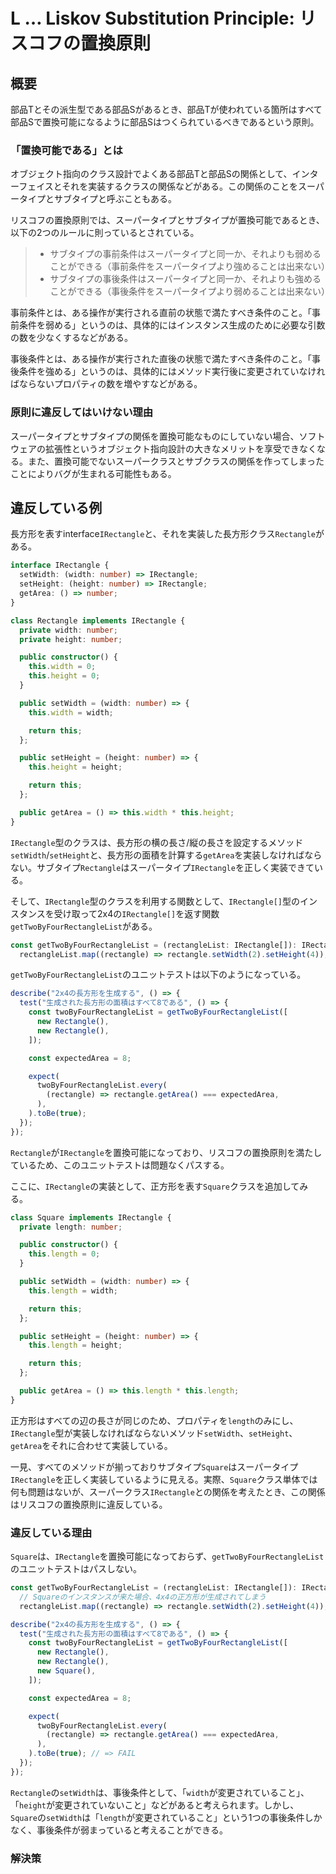 # L … Liskov Substitution Principle: リスコフの置換原則

## 概要

部品Tとその派生型である部品Sがあるとき、部品Tが使われている箇所はすべて部品Sで置換可能になるように部品Sはつくられているべきであるという原則。

### 「置換可能である」とは

オブジェクト指向のクラス設計でよくある部品Tと部品Sの関係として、インターフェイスとそれを実装するクラスの関係などがある。この関係のことをスーパータイプとサブタイプと呼ぶこともある。

リスコフの置換原則では、スーパータイプとサブタイプが置換可能であるとき、以下の2つのルールに則っているとされている。

> - サブタイプの事前条件はスーパータイプと同一か、それよりも弱めることができる（事前条件をスーパータイプより強めることは出来ない）
> - サブタイプの事後条件はスーパータイプと同一か、それよりも強めることができる（事後条件をスーパータイプより弱めることは出来ない）

事前条件とは、ある操作が実行される直前の状態で満たすべき条件のこと。「事前条件を弱める」というのは、具体的にはインスタンス生成のために必要な引数の数を少なくするなどがある。

事後条件とは、ある操作が実行された直後の状態で満たすべき条件のこと。「事後条件を強める」というのは、具体的にはメソッド実行後に変更されていなければならないプロパティの数を増やすなどがある。

### 原則に違反してはいけない理由

スーパータイプとサブタイプの関係を置換可能なものにしていない場合、ソフトウェアの拡張性というオブジェクト指向設計の大きなメリットを享受できなくなる。また、置換可能でないスーパークラスとサブクラスの関係を作ってしまったことによりバグが生まれる可能性もある。

## 違反している例

長方形を表すinterface`IRectangle`と、それを実装した長方形クラス`Rectangle`がある。

```typescript
interface IRectangle {
  setWidth: (width: number) => IRectangle;
  setHeight: (height: number) => IRectangle;
  getArea: () => number;
}

class Rectangle implements IRectangle {
  private width: number;
  private height: number;

  public constructor() {
    this.width = 0;
    this.height = 0;
  }

  public setWidth = (width: number) => {
    this.width = width;

    return this;
  };

  public setHeight = (height: number) => {
    this.height = height;

    return this;
  };

  public getArea = () => this.width * this.height;
}
```

`IRectangle`型のクラスは、長方形の横の長さ/縦の長さを設定するメソッド`setWidth`/`setHeight`と、長方形の面積を計算する`getArea`を実装しなければならない。サブタイプ`Rectangle`はスーパータイプ`IRectangle`を正しく実装できている。

そして、`IRectangle`型のクラスを利用する関数として、`IRectangle[]`型のインスタンスを受け取って2x4の`IRectangle[]`を返す関数`getTwoByFourRectangleList`がある。

```typescript
const getTwoByFourRectangleList = (rectangleList: IRectangle[]): IRectangle[] =>
  rectangleList.map((rectangle) => rectangle.setWidth(2).setHeight(4));
```

`getTwoByFourRectangleList`のユニットテストは以下のようになっている。

```typescript
describe("2x4の長方形を生成する", () => {
  test("生成された長方形の面積はすべて8である", () => {
    const twoByFourRectangleList = getTwoByFourRectangleList([
      new Rectangle(),
      new Rectangle(),
    ]);

    const expectedArea = 8;

    expect(
      twoByFourRectangleList.every(
        (rectangle) => rectangle.getArea() === expectedArea,
      ),
    ).toBe(true);
  });
});
```

`Rectangle`が`IRectangle`を置換可能になっており、リスコフの置換原則を満たしているため、このユニットテストは問題なくパスする。

ここに、`IRectangle`の実装として、正方形を表す`Square`クラスを追加してみる。

```typescript
class Square implements IRectangle {
  private length: number;

  public constructor() {
    this.length = 0;
  }

  public setWidth = (width: number) => {
    this.length = width;

    return this;
  };

  public setHeight = (height: number) => {
    this.length = height;

    return this;
  };

  public getArea = () => this.length * this.length;
}
```

正方形はすべての辺の長さが同じのため、プロパティを`length`のみにし、`IRectangle`型が実装しなければならないメソッド`setWidth`、`setHeight`、`getArea`をそれに合わせて実装している。

一見、すべてのメソッドが揃っておりサブタイプ`Square`はスーパータイプ`IRectangle`を正しく実装しているように見える。実際、`Square`クラス単体では何も問題はないが、スーパークラス`IRectangle`との関係を考えたとき、この関係はリスコフの置換原則に違反している。

### 違反している理由

`Square`は、`IRectangle`を置換可能になっておらず、`getTwoByFourRectangleList`のユニットテストはパスしない。

```typescript
const getTwoByFourRectangleList = (rectangleList: IRectangle[]): IRectangle[] =>
  // Squareのインスタンスが来た場合、4x4の正方形が生成されてしまう
  rectangleList.map((rectangle) => rectangle.setWidth(2).setHeight(4));

describe("2x4の長方形を生成する", () => {
  test("生成された長方形の面積はすべて8である", () => {
    const twoByFourRectangleList = getTwoByFourRectangleList([
      new Rectangle(),
      new Rectangle(),
      new Square(),
    ]);

    const expectedArea = 8;

    expect(
      twoByFourRectangleList.every(
        (rectangle) => rectangle.getArea() === expectedArea,
      ),
    ).toBe(true); // => FAIL
  });
});
```

`Rectangle`の`setWidth`は、事後条件として、「`width`が変更されていること」、「`height`が変更されていないこと」などがあると考えられます。しかし、`Square`の`setWidth`は「`length`が変更されていること」という1つの事後条件しかなく、事後条件が弱まっていると考えることができる。

### 解決策
